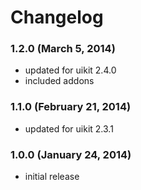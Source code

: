 # Changelog

### 1.2.0 (March 5, 2014)
  - updated for uikit 2.4.0
  - included addons

### 1.1.0 (February 21, 2014)
  - updated for uikit 2.3.1

### 1.0.0 (January 24, 2014)
  - initial release


